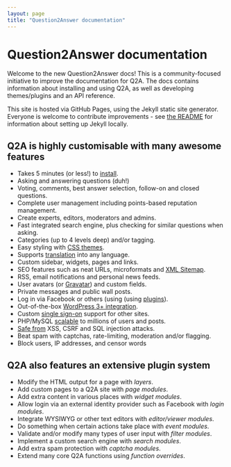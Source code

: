 ```yaml
---
layout: page
title: "Question2Answer documentation"
---
```


# Question2Answer documentation

Welcome to the new Question2Answer docs! This is a community-focused initiative to improve the documentation for Q2A. The docs contains information about installing and using Q2A, as well as developing themes/plugins and an API reference.

This site is hosted via GitHub Pages, using the Jekyll static site generator. Everyone is welcome to contribute improvements - see [the README](https://github.com/q2a/q2a.github.io) for information about setting up Jekyll locally.



## Q2A is highly customisable with many awesome features

- Takes 5 minutes (or less!) to [install](/install/).
- Asking and answering questions (duh!)
- Voting, comments, best answer selection, follow-on and closed questions.
- Complete user management including points-based reputation management.
- Create experts, editors, moderators and admins.
- Fast integrated search engine, plus checking for similar questions when asking.
- Categories (up to 4 levels deep) and/or tagging.
- Easy styling with [CSS themes](/themes/).
- Supports [translation](/translate/) into any language.
- Custom sidebar, widgets, pages and links.
- SEO features such as neat URLs, microformats and [XML Sitemap](http://sitemaps.org/).
- RSS, email notifications and personal news feeds.
- User avatars (or [Gravatar](http://www.gravatar.com/)) and custom fields.
- Private messages and public wall posts.
- Log in via Facebook or others (using (using [plugins](/addons/)).
- Out-of-the-box [WordPress 3+ integration](/install/wordpress/).
- Custom [single sign-on](/install/single-sign-on/) support for other sites.
- PHP/MySQL [scalable](/install/optimize/) to millions of users and posts.
- [Safe from](/install/security/) XSS, CSRF and SQL injection attacks.
- Beat spam with captchas, rate-limiting, moderation and/or flagging.
- Block users, IP addresses, and censor words

## Q2A also features an extensive plugin system

- Modify the HTML output for a page with *layers*.
- Add custom pages to a Q2A site with *page modules*.
- Add extra content in various places with *widget modules*.
- Allow login via an external identity provider such as Facebook with *login modules*.
- Integrate WYSIWYG or other text editors with *editor/viewer modules*.
- Do something when certain actions take place with *event modules*.
- Validate and/or modify many types of user input with *filter modules*.
- Implement a custom search engine with *search modules*.
- Add extra spam protection with *captcha modules*.
- Extend many core Q2A functions using *function overrides*.
